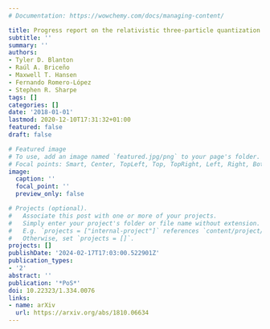 ```yaml
---
# Documentation: https://wowchemy.com/docs/managing-content/

title: Progress report on the relativistic three-particle quantization condition
subtitle: ''
summary: ''
authors:
- Tyler D. Blanton
- Raúl A. Briceño
- Maxwell T. Hansen
- Fernando Romero-López
- Stephen R. Sharpe
tags: []
categories: []
date: '2018-01-01'
lastmod: 2020-12-10T17:31:32+01:00
featured: false
draft: false

# Featured image
# To use, add an image named `featured.jpg/png` to your page's folder.
# Focal points: Smart, Center, TopLeft, Top, TopRight, Left, Right, BottomLeft, Bottom, BottomRight.
image:
  caption: ''
  focal_point: ''
  preview_only: false

# Projects (optional).
#   Associate this post with one or more of your projects.
#   Simply enter your project's folder or file name without extension.
#   E.g. `projects = ["internal-project"]` references `content/project/deep-learning/index.md`.
#   Otherwise, set `projects = []`.
projects: []
publishDate: '2024-02-17T17:03:00.522901Z'
publication_types:
- '2'
abstract: ''
publication: '*PoS*'
doi: 10.22323/1.334.0076
links:
- name: arXiv
  url: https://arxiv.org/abs/1810.06634
---
```

